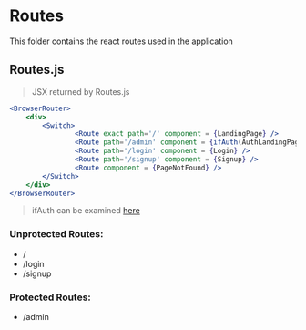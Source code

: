 # Routes

This folder contains the react routes used in the application

## Routes.js

> JSX returned by Routes.js

```jsx
<BrowserRouter>
    <div>
        <Switch>
                <Route exact path='/' component = {LandingPage} />
                <Route path='/admin' component = {ifAuth(AuthLandingPage)} />
                <Route path='/login' component = {Login} />
                <Route path='/signup' component = {Signup} />
                <Route component = {PageNotFound} />
        </Switch>
    </div>
</BrowserRouter>
```
> ifAuth can be examined [here](#ifauth-js)

### Unprotected Routes:
* /
* /login
* /signup

### Protected Routes:
* /admin